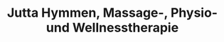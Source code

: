 ---
title: "Jutta Hymmen, Massage-, Physio- und Wellnesstherapie"
url: /altena/jutta-hymmen-massage-physio-und-wellnesstherapie/
shop: Massage
---
